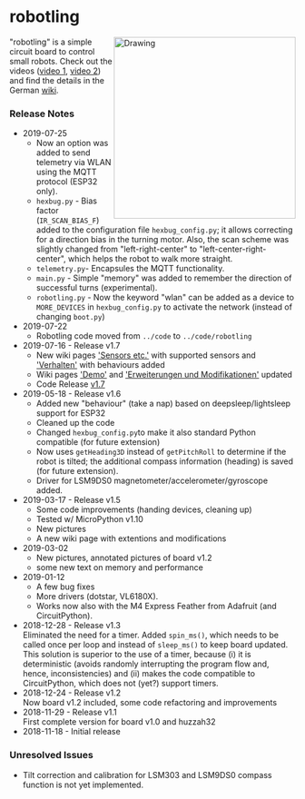# robotling

[<img align="right" src="https://github.com/teuler/robotling/blob/master/pictures/IMG_4857a_sm.png" alt="Drawing" width="320"/>](https://github.com/teuler/robotling/blob/master/pictures/IMG_4857a.png)

"robotling" is a simple circuit board to control small robots. Check out the videos ([video 1](https://youtu.be/wil41YtIeN8), [video 2](https://youtu.be/cLstXW3RsBA)) and find the details in the German [wiki](https://github.com/teuler/robotling/wiki). 

### Release Notes

* 2019-07-25
  - Now an option was added to send telemetry via WLAN using the MQTT protocol (ESP32 only).
  - `hexbug.py` - Bias factor (`IR_SCAN_BIAS_F`) added to the configuration file `hexbug_config.py`; it allows correcting for a direction bias in the turning motor. Also, the scan scheme was slightly changed from "left-right-center" to "left-center-right-center", which helps the robot to walk more straight.
  - `telemetry.py`- Encapsules the MQTT functionality. 
  - `main.py` - Simple "memory" was added to remember the direction of successful turns (experimental).
  - `robotling.py` - Now the keyword "wlan" can be added as a device to `MORE_DEVICES` in `hexbug_config.py` to activate the network (instead of changing `boot.py`)
* 2019-07-22
  - Robotling code moved from `../code` to `../code/robotling`
* 2019-07-16 - Release v1.7
  - New wiki pages ['Sensors etc.'](https://github.com/teuler/robotling/wiki/Sensoren-etc) with supported sensors and ['Verhalten'](https://github.com/teuler/robotling/wiki/Verhalten) with behaviours added
  - Wiki pages ['Demo'](https://github.com/teuler/robotling/wiki/Demo) and ['Erweiterungen und Modifikationen'](https://github.com/teuler/robotling/wiki/Erweiterungen-und-Modifikationen) updated 
  - Code Release [v1.7](https://github.com/teuler/robotling/releases)
* 2019-05-18 - Release v1.6
  - Added new "behaviour" (take a nap) based on deepsleep/lightsleep support for ESP32
  - Cleaned up the code
  - Changed `hexbug_config.py`to make it also standard Python compatible (for future extension)
  - Now uses `getHeading3D` instead of `getPitchRoll` to determine if the robot is tilted; the additional 
    compass information (heading) is saved (for future extension).
  - Driver for LSM9DS0 magnetometer/accelerometer/gyroscope added.
* 2019-03-17 - Release v1.5
  - Some code improvements (handing devices, cleaning up)
  - Tested w/ MicroPython v1.10
  - New pictures
  - A new wiki page with extentions and modifications
* 2019-03-02
  - New pictures, annotated pictures of board v1.2
  - some new text on memory and performance
* 2019-01-12 
  - A few bug fixes
  - More drivers (dotstar, VL6180X). 
  - Works now also with the M4 Express Feather from Adafruit (and CircuitPython).
* 2018-12-28 - Release v1.3  
  Eliminated the need for a timer. Added `spin_ms()`, which needs to be called once per loop and instead of `sleep_ms()` to keep board
  updated. This solution is superior to the use of a timer, because (i) it is deterministic (avoids randomly interrupting the program 
  flow and, hence, inconsistencies) and (ii) makes the code compatible to CircuitPython, which does not (yet?) support timers.
* 2018-12-24 - Release v1.2  
  Now board v1.2 included, some code refactoring and improvements
* 2018-11-29 - Release v1.1  
  First complete version for board v1.0 and huzzah32
* 2018-11-18 - Initial release 

### Unresolved Issues

  - Tilt correction and calibration for LSM303 and LSM9DS0 compass function is not yet implemented.

